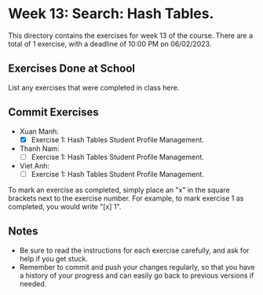 # Week 13: Search: Hash Tables.

This directory contains the exercises for week 13 of the course. There are a total of 1 exercise, with a deadline of 10:00 PM on 06/02/2023.

## Exercises Done at School

List any exercises that were completed in class here.

## Commit Exercises

- Xuan Manh:
  - [x] Exercise 1: Hash Tables Student Profile Management.
- Thanh Nam:
  - [ ] Exercise 1: Hash Tables Student Profile Management.
- Viet Anh:
  - [ ] Exercise 1: Hash Tables Student Profile Management.

To mark an exercise as completed, simply place an "x" in the square brackets next to the exercise number. For example, to mark exercise 1 as completed, you would write "[x] 1".

## Notes

- Be sure to read the instructions for each exercise carefully, and ask for help if you get stuck.
- Remember to commit and push your changes regularly, so that you have a history of your progress and can easily go back to previous versions if needed.
